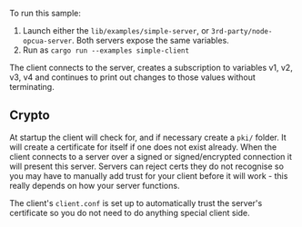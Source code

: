 To run this sample:

1. Launch either the `lib/examples/simple-server`, or `3rd-party/node-opcua-server`. Both servers expose the same variables. 
2. Run as `cargo run --examples simple-client`

The client connects to the server, creates a subscription to variables v1, 
v2, v3, v4 and continues to print out changes to those values without terminating.

## Crypto

At startup the client will check for, and if necessary create a `pki/` folder. It will create a certificate
for itself if one does not exist already. When the client connects to a server over a signed or signed/encrypted
connection it will present this server. Servers can reject certs they do not recognise so you may have to
manually add trust for your client before it will work - this really depends on how your server functions.

The client's `client.conf` is set up to automatically trust the server's certificate so you do not need to do anything
special client side.
